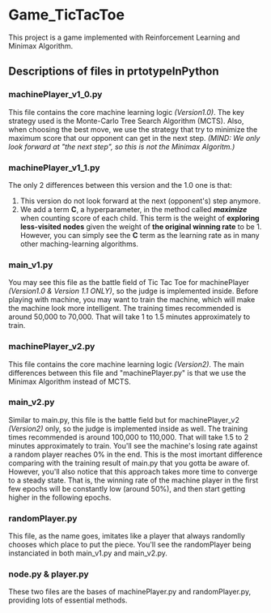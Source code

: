 # Game_TicTacToe
This project is a game implemented with Reinforcement Learning and Minimax Algorithm.

## Descriptions of files in prtotypeInPython
### machinePlayer_v1_0.py
This file contains the core machine learning logic *(Version1.0)*.
The key strategy used is the Monte-Carlo Tree Search Algorithm (MCTS).
Also, when choosing the best move, we use the strategy that try to minimize the maximum score that our opponent can get in the next step.
*(MIND: We only look forward at "the next step", so this is not the Minimax Algoritm.)*

### machinePlayer_v1_1.py
The only 2 differences between this version and the 1.0 one is that:
1. This version do not look forward at the next (opponent's) step anymore.
2. We add a term **C**, a hyperparameter, in the method called ***maximize*** when counting score of each child. This term is the weight of **exploring less-visited nodes** given the weight of **the original winning rate** to be 1. However, you can simply see the **C** term as the learning rate as in many other maching-learning algorithms.

### main_v1.py
You may see this file as the battle field of Tic Tac Toe for machinePlayer *(Version1.0 & Version 1.1 ONLY)*, so the judge is implemented inside.
Before playing with machine, you may want to train the machine, which will make the machine look more intelligent.
The training times recommended is around 50,000 to 70,000. That will take 1 to 1.5 minutes approximately to train.

### machinePlayer_v2.py
This file contains the core machine learning logic *(Version2)*.
The main differences between this file and "machinePlayer.py" is that we use the Minimax Algorithm instead of MCTS.

### main_v2.py
Similar to main.py, this file is the battle field but for machinePlayer_v2 *(Version2)* only, so the judge is implemented inside as well.
The training times recommended is around 100,000 to 110,000. That will take 1.5 to 2 minutes approximately to train.
You'll see the machine's losing rate against a random player reaches 0% in the end. This is the most imortant difference comparing with the training result of main.py that you gotta be aware of.
However, you'll also notice that this approach takes more time to converge to a steady state. That is, the winning rate of the machine player in the first few epochs will be constantly low (around 50%), and then start getting higher in the following epochs.

### randomPlayer.py
This file, as the name goes, imitates like a player that always randomlly chooses which place to put the piece.
You'll see the randomPlayer being instanciated in both main_v1.py and main_v2.py.

### node.py & player.py
These two files are the bases of machinePlayer.py and randomPlayer.py, providing lots of essential methods.